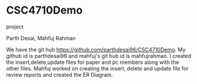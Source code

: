 # CSC4710Demo
project 


Parth Desai,
Mahfuj Rahman

We have the git hub https://github.com/parthdesai96/CSC4710Demo. My github id is parthdesai96 and mahfuj's git hub id is mahfujrahman.
I created the insert,delete,update  files for paper and pc members along with the other files. Mahfuj worked on creating the insert,
delete and update file for review reports and created the ER Diagram. 


